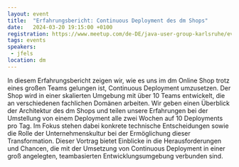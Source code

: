 ```yaml
---
layout: event
title:  "Erfahrungsbericht: Continuous Deployment des dm Shops"
date:   2024-03-20 19:15:00 +0100
registration: https://www.meetup.com/de-DE/java-user-group-karlsruhe/events/298550143/
tags: events
speakers:
 - jfels
location: dm
---
```


In diesem Erfahrungsbericht zeigen wir, wie es uns im dm Online Shop trotz
eines großen Teams gelungen ist, Continuous Deployment umzusetzen. Der Shop
wird in einer skalierten Umgebung mit über 10 Teams entwickelt, die an
verschiedenen fachlichen Domänen arbeiten. Wir geben einen Überblick der
Architektur des dm Shops und teilen unsere Erfahrungen bei der Umstellung
von einem Deployment alle zwei Wochen auf 10 Deployments pro Tag. Im Fokus
stehen dabei konkrete technische Entscheidungen sowie die Rolle der
Unternehmenskultur bei der Ermöglichung dieser Transformation. Dieser
Vortrag bietet Einblicke in die Herausforderungen und Chancen, die mit der
Umsetzung von Continuous Deployment in einer groß angelegten, teambasierten
Entwicklungsumgebung verbunden sind.
